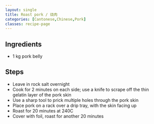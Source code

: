 ```yaml
---
layout: single
title: Roast pork / 烧肉
categories: [Cantonese,Chinese,Pork]
classes: recipe-page
---
```


## Ingredients
- 1 kg pork belly

## Steps
- Leave in rock salt overnight
- Cook for 2 minutes on each side; use a knife to scrape off the thin gelatin layer of the pork skin
- Use a sharp tool to prick multiple holes through the pork skin
- Place pork on a rack over a drip tray, with the skin facing up
- Roast for 20 minutes at 240C
- Cover with foil, roast for another 20 minutes